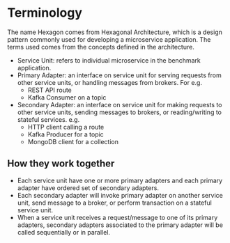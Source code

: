 # Terminology
The name Hexagon comes from Hexagonal Architecture, which is a design pattern commonly used for developing a microservice application. The terms used comes from the concepts defined in the architecture. 

- Service Unit: refers to individual microservice in the benchmark application.
- Primary Adapter: an interface on service unit for serving requests from other service units, or handling messages from brokers. For e.g.
    - REST API route
    - Kafka Consumer on a topic
- Secondary Adapter: an interface on service unit for making requests to other service units, sending messages to brokers, or reading/writing to stateful services. e.g.
    - HTTP client calling a route
    - Kafka Producer for a topic
    - MongoDB client for a collection

## How they work together
- Each service unit have one or more primary adapters and each primary adapter have ordered set of secondary adapters. 
- Each secondary adapter will invoke primary adapter on another service unit, send message to a broker, or perform transaction on a stateful service unit.
- When a service unit receives a request/message to one of its primary adapters, secondary adapters associated to the primary adapter will be called sequentially or in parallel.
